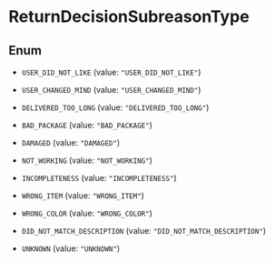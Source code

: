 

# ReturnDecisionSubreasonType

## Enum


* `USER_DID_NOT_LIKE` (value: `"USER_DID_NOT_LIKE"`)

* `USER_CHANGED_MIND` (value: `"USER_CHANGED_MIND"`)

* `DELIVERED_TOO_LONG` (value: `"DELIVERED_TOO_LONG"`)

* `BAD_PACKAGE` (value: `"BAD_PACKAGE"`)

* `DAMAGED` (value: `"DAMAGED"`)

* `NOT_WORKING` (value: `"NOT_WORKING"`)

* `INCOMPLETENESS` (value: `"INCOMPLETENESS"`)

* `WRONG_ITEM` (value: `"WRONG_ITEM"`)

* `WRONG_COLOR` (value: `"WRONG_COLOR"`)

* `DID_NOT_MATCH_DESCRIPTION` (value: `"DID_NOT_MATCH_DESCRIPTION"`)

* `UNKNOWN` (value: `"UNKNOWN"`)




